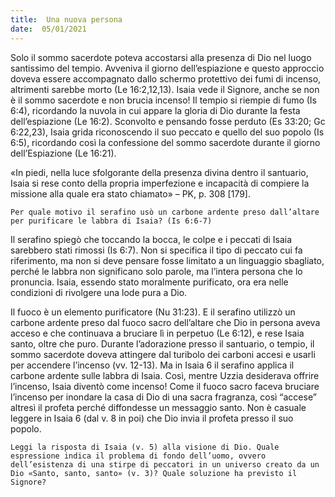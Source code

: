 ```yaml
---
title:  Una nuova persona
date:  05/01/2021
---
```


Solo il sommo sacerdote poteva accostarsi alla presenza di Dio nel luogo santissimo del tempio. Avveniva il giorno dell’espiazione e questo approccio doveva essere accompagnato dallo schermo protettivo dei fumi di incenso, altrimenti sarebbe morto (Le 16:2,12,13). Isaia vede il Signore, anche se non è il sommo sacerdote e non brucia incenso! Il tempio si riempie di fumo (Is 6:4), ricordando la nuvola in cui appare la gloria di Dio durante la festa dell’espiazione (Le 16:2). Sconvolto e pensando fosse perduto (Es 33:20; Gc 6:22,23), Isaia grida riconoscendo il suo peccato e quello del suo popolo (Is 6:5), ricordando così la confessione del sommo sacerdote durante il giorno dell’Espiazione (Le 16:21).

«In piedi, nella luce sfolgorante della presenza divina dentro il santuario, Isaia si rese conto della propria imperfezione e incapacità di compiere la missione alla quale era stato chiamato» – PK, p. 308 [179].

`Per quale motivo il serafino usò un carbone ardente preso dall’altare per purificare le labbra di Isaia? (Is 6:6-7)`

Il serafino spiegò che toccando la bocca, le colpe e i peccati di Isaia sarebbero stati rimossi (Is 6:7). Non si specifica il tipo di peccato cui fa riferimento, ma non si deve pensare fosse limitato a un linguaggio sbagliato, perché le labbra non significano solo parole, ma l’intera persona che lo pronuncia. Isaia, essendo stato moralmente purificato, ora era nelle condizioni di rivolgere una lode pura a Dio.

Il fuoco è un elemento purificatore (Nu 31:23). E il serafino utilizzò un carbone ardente preso dal fuoco sacro dell’altare che Dio in persona aveva acceso e che continuava a bruciare lì in perpetuo (Le 6:12), e rese Isaia santo, oltre che puro. Durante l’adorazione presso il santuario, o tempio, il sommo sacerdote doveva attingere dal turibolo dei carboni accesi e usarli per accendere l’incenso (vv. 12-13). Ma in Isaia 6 il serafino applica il carbone ardente sulle labbra di Isaia. Così, mentre Uzzia desiderava offrire l’incenso, Isaia diventò come incenso! Come il fuoco sacro faceva bruciare l’incenso per inondare la casa di Dio di una sacra fragranza, così “accese” altresì il profeta perché diffondesse un messaggio santo. Non è casuale leggere in Isaia 6 (dal v. 8 in poi) che Dio invia il profeta presso il suo popolo.

`Leggi la risposta di Isaia (v. 5) alla visione di Dio. Quale espressione indica il problema di fondo dell’uomo, ovvero dell’esistenza di una stirpe di peccatori in un universo creato da un Dio «Santo, santo, santo» (v. 3)? Quale soluzione ha previsto il Signore?`